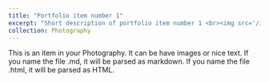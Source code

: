 ```yaml
---
title: "Portfolio item number 1"
excerpt: "Short description of portfolio item number 1 <br><img src='/images/2021 cumtb.png'>"
collection: Photography
---
```


This is an item in your Photography. It can be have images or nice text. If you name the file .md, it will be parsed as markdown. If you name the file .html, it will be parsed as HTML. 
